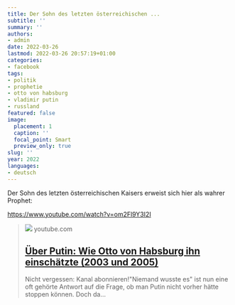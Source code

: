 ```yaml
---
title: Der Sohn des letzten österreichischen ...
subtitle: ''
summary: ''
authors:
- admin
date: 2022-03-26
lastmod: 2022-03-26 20:57:19+01:00
categories:
- facebook
tags:
- politik
- prophetie
- otto von habsburg
- vladimir putin
- russland
featured: false
image:
  placement: 1
  caption: ''
  focal_point: Smart
  preview_only: true
slug: ''
year: 2022
languages:
- deutsch
---
```


Der Sohn des letzten österreichischen Kaisers erweist sich hier als wahrer Prophet: 

https://www.youtube.com/watch?v=om2Fl9Y3I2I
> [![](https://i.ytimg.com/vi/om2Fl9Y3I2I/hqdefault.jpg?sqp=-oaymwEmCOADEOgC8quKqQMa8AEB-AGOBYAC4AOKAgwIABABGGUgXyhQMA8=&rs=AOn4CLAMgEX7vK0qz_bHq7oI5QlCeQxLNg)](https://www.youtube.com/watch?v=om2Fl9Y3I2I)
> youtube.com
> ## [Über Putin: Wie Otto von Habsburg ihn einschätzte (2003 und 2005)](https://www.youtube.com/watch?v=om2Fl9Y3I2I)
>
>Nicht vergessen: Kanal abonnieren!"Niemand wusste es" ist nun eine oft gehörte Antwort auf die Frage, ob man Putin nicht vorher hätte stoppen können. Doch da...